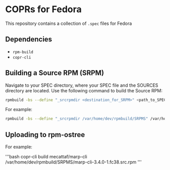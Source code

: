 
# COPRs for Fedora

This repository contains a collection of `.spec` files for Fedora

## Dependencies 
 - `rpm-build`
 - `copr-cli`

## Building a Source RPM (SRPM)

Navigate to your SPEC directory, where your SPEC file and the SOURCES directory are located. Use the following command to build the Source RPM:

```bash
rpmbuild -bs --define "_srcrpmdir <destination_for_SRPM>" <path_to_SPEC_file>
```

For example:

```bash
rpmbuild -bs --define "_srcrpmdir /var/home/dev/rpmbuild/SRPMS" /var/home/dev/rpmbuild/SPECS/marp-cli.spec
```

## Uploading to rpm-ostree
 For example:

'''bash
copr-cli build mecattaf/marp-cli /var/home/dev/rpmbuild/SRPMS/marp-cli-3.4.0-1.fc38.src.rpm
'''


